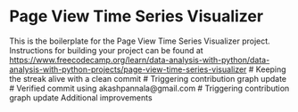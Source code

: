# Page View Time Series Visualizer

This is the boilerplate for the Page View Time Series Visualizer project. Instructions for building your project can be found at https://www.freecodecamp.org/learn/data-analysis-with-python/data-analysis-with-python-projects/page-view-time-series-visualizer
#   K e e p i n g   t h e   s t r e a k   a l i v e   w i t h   a   c l e a n   c o m m i t  
 #   T r i g g e r i n g   c o n t r i b u t i o n   g r a p h   u p d a t e  
 #   V e r i f i e d   c o m m i t   u s i n g   a k a s h p a n n a l a @ g m a i l . c o m  
 #   T r i g g e r i n g   c o n t r i b u t i o n   g r a p h   u p d a t e  
 A d d i t i o n a l   i m p r o v e m e n t s  
 